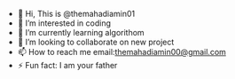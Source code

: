 - 👋 Hi, This is @themahadiamin01
- 👀 I’m interested in coding
- 🌱 I’m currently learning algorithom
- 💞️ I’m looking to collaborate on new project
- 📫 How to reach me email:themahadiamin00@gmail.com
- ⚡ Fun fact: I am your father

<!---
mahadiamin233/mahadiamin233 is a ✨ special ✨ repository because its `README.md` (this file) appears on your GitHub profile.
You can click the Preview link to take a look at your changes.
--->
